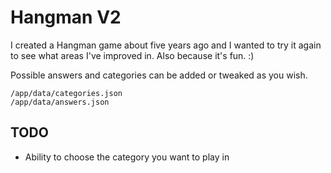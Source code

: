 # Hangman V2
I created a Hangman game about five years ago and I wanted to try it again to see what areas I've improved in.
Also because it's fun. :)

Possible answers and categories can be added or tweaked as you wish.

```
/app/data/categories.json
/app/data/answers.json
```

## TODO
* Ability to choose the category you want to play in